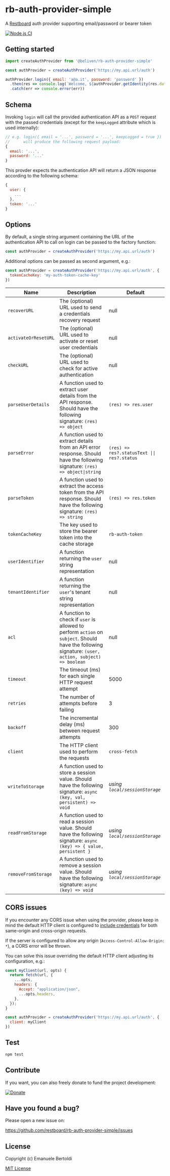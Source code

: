 # rb-auth-provider-simple

A [Restboard](https://restboard.github.io/) auth provider supporting email/password or bearer token

[![Node.js CI](https://github.com/beliven-it/rb-auth-provider-simple/actions/workflows/node.js.yml/badge.svg)](https://github.com/beliven-it/rb-auth-provider-simple/actions/workflows/node.js.yml)

## Getting started

```js
import createAuthProvider from '@beliven/rb-auth-provider-simple'

const authProvider = createAuthProvider('https://my.api.url/auth')

authProvider.login({ email: 'a@a.it', password: 'password' })
  .then(res => console.log(`Welcome, ${authProvider.getIdentity(res.data)}`))
  .catch(err => console.error(err))
```

## Schema

Invoking `login` will call the provided authentication API as a `POST` request
with the passed credentials (except for the `keepLogged` attribute which is
used internally):

```js
// e.g. login({ email = '...', password = '...', keepLogged = true })
//      will produce the following request payload:
{
  email: '...',
  password: '...'
}
```

This provder expects the authentication API will return a JSON response
according to the following schema:

```js
{
  user: {
    ...
  },
  token: '...'
}
```

## Options

By default, a single string argument containing the URL of the authentication
API to call on login can be passed to the factory function:

```js
const authProvider = createAuthProvider('https://my.api.url/auth')
```

Additional options can be passed as second argument, e.g.:

```js
const authProvider = createAuthProvider('https://my.api.url/auth', {
  tokenCacheKey: 'my-auth-token-cache-key'
})
```

| Name                  | Description                                                    | Default          |
|-----------------------|----------------------------------------------------------------|------------------|
| `recoverURL`          | The (optional) URL used to send a credentials recovery request | null |
| `activateOrResetURL`  | The (optional) URL used to activate or reset user credentials  | null |
| `checkURL`            | The (optional) URL used to check for active authentication     | null             |
| `parseUserDetails`    | A function used to extract user details from the API response. Should have the following signature: `(res) => object` | `(res) => res.user` |
| `parseError`          | A function used to extract details from an API error response. Should have the following signature: `(res) => object\|string` | `(res) => res?.statusText \|\| res?.status` |
| `parseToken`          | A function used to extract the access token from the API response. Should have the following signature: `(res) => string` | `(res) => res.token` |
| `tokenCacheKey`       | The key used to store the bearer token into the cache storage  | `rb-auth-token`  |
| `userIdentifier`      | A function returning the `user` string representation          | null             |
| `tenantIdentifier`    | A function returning the `user`'s tenant string representation | null             |
| `acl`                 | A function to check if `user` is allowed to perform `action` on `subject`. Should have the following signature: `(user, action, subject) => boolean` | null |
| `timeout`             | The timeout (ms) for each single HTTP request attempt          | 5000             |
| `retries`             | The number of attempts before failing                          | 3                |
| `backoff`             | The incremental delay (ms) between request attempts            | 300              |
| `client`              | The HTTP client used to perform the requests                   | `cross-fetch`    |
| `writeToStorage`      | A function used to store a session value. Should have the following signature: `async (key, val, persistent) => void` | *using `local/sessionStorage`* |
| `readFromStorage`     | A function used to read a session value. Should have the following signature: `async (key) => { value, persistent }` | *using `local/sessionStorage`* |
| `removeFromStorage`   | A function used to remove a session value. Should have the following signature: `async (key) => void` | *using `local/sessionStorage`* |

## CORS issues

If you encounter any CORS issue when using the provider, please keep in mind the default HTTP client is configured to [include credentials](https://developer.mozilla.org/en-US/docs/Web/API/Fetch_API/Using_Fetch#sending_a_request_with_credentials_included) for both same-origin and cross-origin requests.

If the server is configured to allow any origin (`Access-Control-Allow-Origin: *`), a CORS error
will be thrown.

You can solve this issue overriding the default HTTP client adjusting its configuration, e.g.:

```js
const myClient(url, opts) {
  return fetch(url, {
    ...opts,
    headers: {
      Accept: "application/json",
      ...opts.headers,
    },
  });
}

const authProvider = createAuthProvider('https://my.api.url/auth', {
  client: myClient
})
```

## Test

```bash
npm test
```

## Contribute

If you want, you can also freely donate to fund the project development:

[![Donate](https://www.paypalobjects.com/en_US/i/btn/btn_donate_SM.gif)](https://paypal.me/EBertoldi)

## Have you found a bug?

Please open a new issue on:

<https://github.com/restboard/rb-auth-provider-simple/issues>

## License

Copyright (c) Emanuele Bertoldi

[MIT License](http://en.wikipedia.org/wiki/MIT_License)
